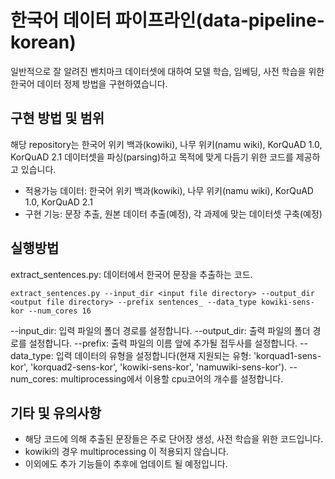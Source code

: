 # 한국어 데이터 파이프라인(data-pipeline-korean)
일반적으로 잘 알려진 벤치마크 데이터셋에 대하여 모델 학습, 임베딩, 사전 학습을 위한 한국어 데이터 정제 방법을 구현하였습니다.

## 구현 방법 및 범위
해당 repository는 한국어 위키 백과(kowiki), 나무 위키(namu wiki), KorQuAD 1.0, KorQuAD 2.1 데이터셋을 파싱(parsing)하고 목적에 맞게 다듬기 위한 코드를 제공하고 있습니다.

- 적용가능 데이터: 한국어 위키 백과(kowiki), 나무 위키(namu wiki), KorQuAD 1.0, KorQuAD 2.1
- 구현 기능: 문장 추출, 원본 데이터 추출(예정), 각 과제에 맞는 데이터셋 구축(예정)

## 실행방법
extract_sentences.py: 데이터에서 한국어 문장을 추출하는 코드.
```
extract_sentences.py --input_dir <input file directory> --output_dir <output file directory> --prefix sentences_ --data_type kowiki-sens-kor --num_cores 16
``` 
--input_dir: 입력 파일의 폴더 경로를 설정합니다.
--output_dir: 출력 파일의 폴더 경로를 설정합니다.
--prefix: 출력 파일의 이름 앞에 추가될 접두사를 설정합니다.
--data_type: 입력 데이터의 유형을 설정합니다(현재 지원되는 유형: 'korquad1-sens-kor', 'korquad2-sens-kor', 'kowiki-sens-kor', 'namuwiki-sens-kor').
--num_cores: multiprocessing에서 이용할 cpu코어의 개수를 설정합니다.


## 기타 및 유의사항
- 해당 코드에 의해 추출된 문장들은 주로 단어장 생성, 사전 학습을 위한 코드입니다.
- kowiki의 경우 multiprocessing 이 적용되지 않습니다.
- 이외에도 추가 기능들이 추후에 업데이트 될 예정입니다.
